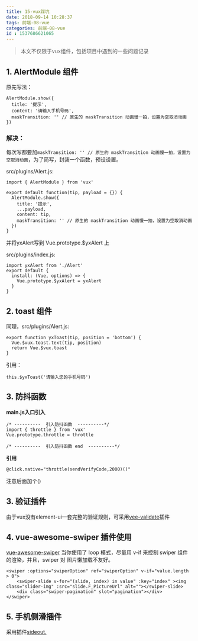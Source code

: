 ```yaml
---
title: 15-vux踩坑
date: 2018-09-14 10:28:37
tags: 前端-08-vue
categories: 前端-08-vue
id : 1537686621065
---
```


> 本文不仅限于vux组件，包括项目中遇到的一些问题记录
## 1. AlertModule 组件

原先写法：
```
AlertModule.show({
  title: '提示',
  content: '请输入手机号码',
  maskTransition: '' // 原生的 maskTransition 动画慢一拍，设置为空取消动画
})
```

### 解决：

每次写都要加`maskTransition: '' // 原生的 maskTransition 动画慢一拍，设置为空取消动画`，为了简写，封装一个函数，预设设置。

src/plugins/Alert.js:
```
import { AlertModule } from 'vux'

export default function(tip, payload = {}) {
  AlertModule.show({
    title: '提示',
    ...payload,
    content: tip,
    maskTransition: '' // 原生的 maskTransition 动画慢一拍，设置为空取消动画
  })
}
```
并将yxAlert写到 Vue.prototype.$yxAlert 上


src/plugins/index.js:
```
import yxAlert from './Alert'
export default {
  install: (Vue, options) => {
    Vue.prototype.$yxAlert = yxAlert
  }
}

```

## 2. toast 组件

同理，src/plugins/Alert.js:

```
export function yxToast(tip, position = 'bottom') {
  Vue.$vux.toast.text(tip, position)
  return Vue.$vux.toast
}
```
引用：

```
this.$yxToast('请输入您的手机号码')
```


## 3. 防抖函数

**main.js入口引入**

```
/* ----------  引入防抖函数  ----------*/
import { throttle } from 'vux'
Vue.prototype.throttle = throttle

/* ----------  引入防抖函数 end  ----------*/
```
**引用**

```
@click.native="throttle(sendVerifyCode,2000)()"
```

注意后面加个()

## 3. 验证插件

由于vux没有element-ui一套完整的验证规则，可采用[vee-validate](https://baianat.github.io/vee-validate/)插件

## 4. vue-awesome-swiper 插件使用

[vue-awesome-swiper](https://github.com/surmon-china/vue-awesome-swiper) 当你使用了 loop 模式，尽量用 v-if 来控制 swiper 组件的渲染，并且，swiper 对 图片懒加载不友好。

```
<swiper :options="swiperOption" ref="swiperOption" v-if="value.length > 0">
    <swiper-slide v-for="(slide, index) in value" :key="index" ><img class="slider-img" :src="slide.F_PictureUrl" alt=""></swiper-slide>
    <div class="swiper-pagination" slot="pagination"></div>
</swiper>
```

## 5. 手机侧滑插件

采用插件[sideout.](https://github.com/Mango/slideout)
